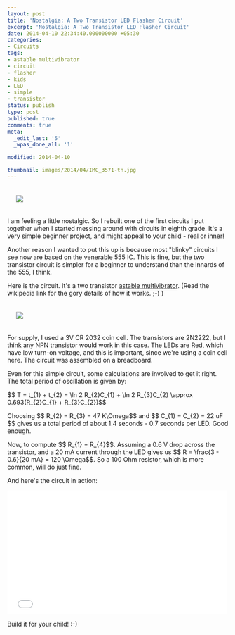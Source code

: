 ```yaml
---
layout: post
title: 'Nostalgia: A Two Transistor LED Flasher Circuit'
excerpt: 'Nostalgia: A Two Transistor LED Flasher Circuit'
date: 2014-04-10 22:34:40.000000000 +05:30
categories:
- Circuits
tags:
- astable multivibrator
- circuit
- flasher
- kids
- LED
- simple
- transistor
status: publish
type: post
published: true
comments: true
meta:
  _edit_last: '5'
  _wpas_done_all: '1'

modified: 2014-04-10

thumbnail: images/2014/04/IMG_3571-tn.jpg
---
```

<p style="padding: 20px;">
<img src="{{ site.baseurl }}/images/2014/04/IMG_3571.jpg" />
</p>
<p>I am feeling a little nostalgic. So I rebuilt one of the first circuits I put together when I started messing around with circuits in eighth grade. It's a very simple beginner project, and might appeal to your child - real or inner!</p>
<p><!--more--></p>
<p>Another reason I wanted to put this up is because most "blinky" circuits I see now are based on the venerable 555 IC. This is fine, but the two transistor circuit is simpler for a beginner to understand than the innards of the 555, I think.</p>
<p>Here is the circuit. It's a two transistor <a href="http://en.wikipedia.org/wiki/Multivibrator#Astable_multivibrator">astable multivibrator</a>. (Read the wikipedia link for the gory details of how it works. ;-) )</p>

<p style="padding: 20px;">
<img src="{{ site.baseurl }}/images/2014/04/IMG_3573.jpg" />
</p>

<p>For supply, I used a 3V CR 2032 coin cell. The transistors are 2N2222, but I think any NPN transistor would work in this case. The LEDs are Red, which have low turn-on voltage, and this is important, since we're using a coin cell here. The circuit was assembled on a breadboard.</p>
<p>Even for this simple circuit, some calculations are involved to get it right. The total period of oscillation is given by:</p>
<p>$$ T = t_{1} + t_{2} = \ln 2 R_{2}C_{1} + \ln 2 R_{3}C_{2} \approx 0.693(R_{2}C_{1} + R_{3}C_{2})$$</p>
<p>Choosing $$ R_{2} = R_{3} = 47 K\Omega$$ and $$ C_{1} = C_{2} = 22 uF $$ gives us a total period of about 1.4 seconds - 0.7 seconds per LED. Good enough.</p>
<p>Now, to compute $$ R_{1} = R_{4}$$. Assuming a 0.6 V drop across the transistor, and a 20 mA current through the LED gives us $$ R = \frac{3 - 0.6}{20 mA} = 120 \Omega$$. So a 100 Ohm resistor, which is more common, will do just fine.</p>
<p>And here's the circuit in action:</p>
<p><iframe src="//player.vimeo.com/video/91632887" width="500" height="281" frameborder="0" webkitallowfullscreen mozallowfullscreen allowfullscreen></iframe> </p>
<p>Build it for your child! :-)</p>
